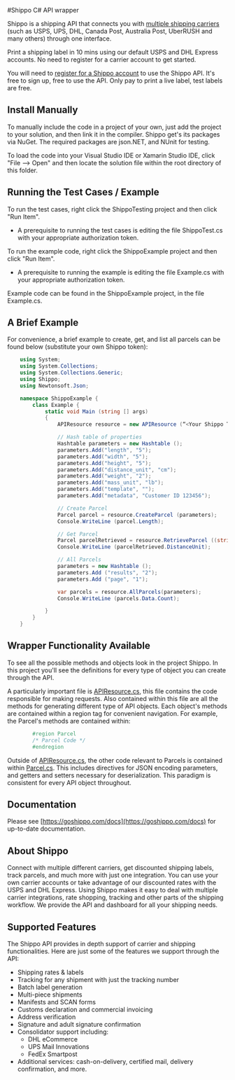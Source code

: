 #Shippo C# API wrapper

Shippo is a shipping API that connects you with [multiple shipping carriers](https://goshippo.com/carriers/) (such as USPS, UPS, DHL, Canada Post, Australia Post, UberRUSH and many others) through one interface.

Print a shipping label in 10 mins using our default USPS and DHL Express accounts. No need to register for a carrier account to get started.

You will need to [register for a Shippo account](https://goshippo.com/) to use the Shippo API. It's free to sign up, free to use the API. Only pay to print a live label, test labels are free.

Install Manually
----------------
To manually include the code in a project of your own, just add the project to your solution, and then link it in the compiler.
Shippo get's its packages via NuGet. The required packages are json.NET, and NUnit for testing.

To load the code into your Visual Studio IDE or Xamarin Studio IDE, click "File --> Open" and then locate the solution file
within the root directory of this folder.

Running the Test Cases / Example
--------------------------------
To run the test cases, right click the ShippoTesting project and then click "Run Item".

- A prerequisite to running the test cases is editing the file ShippoTest.cs with your appropriate authorization token.

To run the example code, right click the ShippoExample project and then click "Run Item".

- A prerequisite to running the example is editing the file Example.cs with your appropriate authorization token.

Example code can be found in the ShippoExample project, in the file Example.cs.

A Brief Example
---------------
For convenience, a brief example to create, get, and list all parcels can be found below (substitute your own Shippo token):
```csharp
    using System;
    using System.Collections;
    using System.Collections.Generic;
    using Shippo;
    using Newtonsoft.Json;

    namespace ShippoExample {
        class Example {
            static void Main (string [] args)
            {
                APIResource resource = new APIResource (“<Your Shippo Token>“);

                // Hash table of properties
                Hashtable parameters = new Hashtable ();
                parameters.Add("length", "5");
                parameters.Add("width", "5");
                parameters.Add("height", "5");
                parameters.Add("distance_unit", "cm");
                parameters.Add("weight", "2");
                parameters.Add("mass_unit", "lb");
                parameters.Add("template", "");
                parameters.Add("metadata", "Customer ID 123456");

                // Create Parcel
                Parcel parcel = resource.CreateParcel (parameters);
                Console.WriteLine (parcel.Length);

                // Get Parcel
                Parcel parcelRetrieved = resource.RetrieveParcel ((string) parcel.ObjectId);
                Console.WriteLine (parcelRetrieved.DistanceUnit);

                // All Parcels
                parameters = new Hashtable ();
                parameters.Add ("results", "2");
                parameters.Add ("page", "1");

                var parcels = resource.AllParcels(parameters);
                Console.WriteLine (parcels.Data.Count);

            }
        }
    }
```
Wrapper Functionality Available
---------------------------
To see all the possible methods and objects look in the project Shippo. In this project you'll see the definitions for every type
of object you can create through the API.

A particularly important file is [APIResource.cs](/Shippo/APIResource.cs), this file contains the code responsible for making requests. Also contained
within this file are all the methods for generating different type of API objects. Each object's methods are contained within
a region tag for convenient navigation. For example, the Parcel's methods are contained within:
```csharp        
        #region Parcel
        /* Parcel Code */
        #endregion
```
Outside of [APIResource.cs](/Shippo/APIResource.cs), the other code relevant to Parcels is contained within [Parcel.cs](/Shippo/Parcel.cs). This includes directives for JSON encoding parameters, and getters and setters necessary for deserialization. This paradigm is consistent for every API object throughout.

## Documentation

Please see [https://goshippo.com/docs](https://goshippo.com/docs) for up-to-date documentation.

## About Shippo

Connect with multiple different carriers, get discounted shipping labels, track parcels, and much more with just one integration. You can use your own carrier accounts or take advantage of our discounted rates with the USPS and DHL Express. Using Shippo makes it easy to deal with multiple carrier integrations, rate shopping, tracking and other parts of the shipping workflow. We provide the API and dashboard for all your shipping needs.

## Supported Features

The Shippo API provides in depth support of carrier and shipping functionalities. Here are just some of the features we support through the API:

* Shipping rates & labels
* Tracking for any shipment with just the tracking number
* Batch label generation
* Multi-piece shipments
* Manifests and SCAN forms
* Customs declaration and commercial invoicing
* Address verification
* Signature and adult signature confirmation
* Consolidator support including:
	* DHL eCommerce
	* UPS Mail Innovations
	* FedEx Smartpost
* Additional services: cash-on-delivery, certified mail, delivery confirmation, and more.
